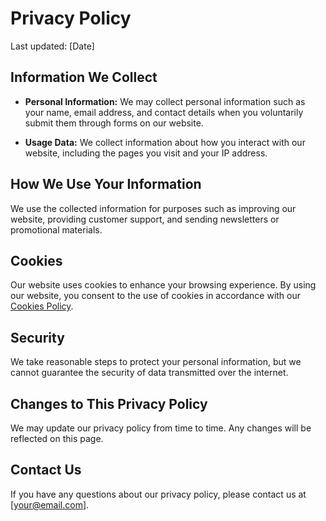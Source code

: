 # Privacy Policy

Last updated: [Date]

## Information We Collect

- **Personal Information:** We may collect personal information such as your name, email address, and contact details when you voluntarily submit them through forms on our website.

- **Usage Data:** We collect information about how you interact with our website, including the pages you visit and your IP address.

## How We Use Your Information

We use the collected information for purposes such as improving our website, providing customer support, and sending newsletters or promotional materials.

## Cookies

Our website uses cookies to enhance your browsing experience. By using our website, you consent to the use of cookies in accordance with our [Cookies Policy](/cookies.md).

## Security

We take reasonable steps to protect your personal information, but we cannot guarantee the security of data transmitted over the internet.

## Changes to This Privacy Policy

We may update our privacy policy from time to time. Any changes will be reflected on this page.

## Contact Us

If you have any questions about our privacy policy, please contact us at [your@email.com].

